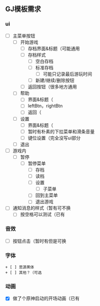## GJ模板需求

### ui

+ [ ] 主菜单按钮
  + [ ] 开始游戏
    + [ ] 存档界面&标题（可能通用
    + [ ] 存档样式
      + [ ] 空白存档
      + [ ] 标准存档
        + [ ] 可能只记录最后游玩时间
      + [ ] 新建/继续/删除按钮
    + [ ] 返回按钮（很多地方通用
  + [ ] 帮助
    + [ ] 界面&标题（
    + [ ] leftBtn，rightBtn
    + [ ] 返回（
  + [ ] 设置
    + [ ] 界面&标题（
    + [ ] 暂时有朴素的下拉菜单和滑条音量
    + [ ] 键位设置（完全没写ui部分
  + [ ] 退出
+ [ ] 游戏内
  + [ ] 暂停
    + [ ] 暂停菜单
      + [ ] 存档
      + [ ] 读档
      + [ ] 设置
        + [ ] 子菜单
      + [ ] 回到主菜单
      + [ ] 退出游戏

+ [ ] 通知消息的样式（暂有可不换
  + [ ] 按空格可以测试（已有

### 音效

+ [ ] 按钮点击（暂时有但是可换

### 字体

	+ [ ] 思源黑体
	+ [ ] 其他？（可选

### 动画

+ [x] 做了个原神启动的开场动画（已有